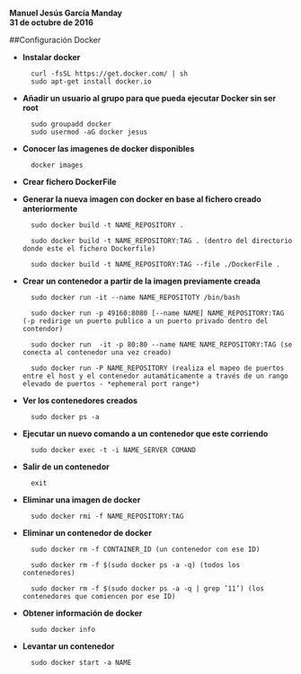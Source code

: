 **Manuel Jesús García Manday**   	
**31 de octubre de 2016**


##Configuración Docker


- **Instalar docker**

		curl -fsSL https://get.docker.com/ | sh
		sudo apt-get install docker.io

- **Añadir un usuario al grupo para que pueda ejecutar Docker sin ser root**

		sudo groupadd docker
		sudo usermod -aG docker jesus

- **Conocer las imagenes de docker disponibles**
		
		docker images

- **Crear fichero DockerFile**

- **Generar la nueva imagen con docker en base al fichero creado anteriormente**

		sudo docker build -t NAME_REPOSITORY .
		
		sudo docker build -t NAME_REPOSITORY:TAG . (dentro del directorio donde este el fichero Dockerfile)
		
		sudo docker build -t NAME_REPOSITORY:TAG --file ./DockerFile .

- **Crear un contenedor a partir de la imagen previamente creada**

		sudo docker run -it --name NAME_REPOSITOTY /bin/bash

		sudo docker run -p 49160:8080 [--name NAME] NAME_REPOSITORY:TAG (-p redirige un puerto publico a un puerto privado dentro del contendor)

		sudo docker run  -it -p 80:80 --name NAME NAME_REPOSITORY:TAG (se conecta al contenedor una vez creado)

		sudo docker run -P NAME_REPOSITORY (realiza el mapeo de puertos entre el host y el contenedor autamáticamente a través de un rango elevado de puertos - *ephemeral port range*)
		
- **Ver los contenedores creados**

		sudo docker ps -a
	
- **Ejecutar un nuevo comando a un contenedor que este corriendo**
		
		sudo docker exec -t -i NAME_SERVER COMAND

- **Salir de un contenedor** 
		
		exit

- **Eliminar una imagen de docker**
		
		sudo docker rmi -f NAME_REPOSITORY:TAG	
- **Eliminar un contenedor de docker**

		sudo docker rm -f CONTAINER_ID (un contenedor con ese ID)
		
		sudo docker rm -f $(sudo docker ps -a -q) (todos los contenedores)
		
		sudo docker rm -f $(sudo docker ps -a -q | grep ’11’) (los contenedores que comiencen por ese ID)

- **Obtener información de docker**

		sudo docker info

- **Levantar un contenedor**

		sudo docker start -a NAME